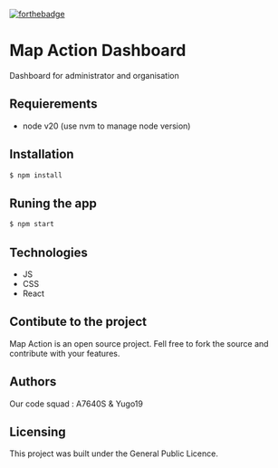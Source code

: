 [![forthebadge](https://forthebadge.com/images/badges/made-with-react.svg)](https://forthebadge.com)

# Map Action Dashboard

Dashboard for administrator and organisation

## Requierements 

- node v20 (use nvm to manage node version)

## Installation 

```bash
$ npm install

```

## Runing the app

```bash
$ npm start
```


## Technologies
- JS
- CSS
- React

## Contibute to the project
Map Action is an open source project. Fell free to fork the source and contribute with your features.

## Authors
Our code squad : A7640S & Yugo19

## Licensing

This project was built under the General Public Licence.